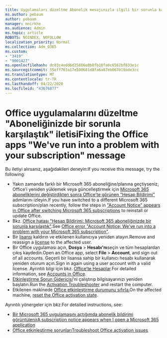 ```yaml
---
title: Uygulamaları düzeltme Abonelik mesajınızla ilgili bir sorunla karşılaştık
ms.author: pebaum
author: pebaum
manager: mnirkhe
ms.audience: Admin
ms.topic: article
ROBOTS: NOINDEX, NOFOLLOW
localization_priority: Normal
ms.collection: Adm_O365
ms.custom:
- "3419"
- "9001427"
ms.openlocfilehash: dc83c4edd6d25606e8b8fb18fa0c6562bf833e1c
ms.sourcegitcommit: 55eff703a17e500681d8fa6a87eb067019ade3cc
ms.translationtype: MT
ms.contentlocale: tr-TR
ms.lasthandoff: 04/22/2020
ms.locfileid: "43676877"
---
```

# <a name="fixing-the-office-apps-weve-run-into-a-problem-with-your-subscription-message"></a><span data-ttu-id="d34d5-102">Office uygulamalarını düzeltme "Aboneliğinizde bir sorunla karşılaştık" iletisi</span><span class="sxs-lookup"><span data-stu-id="d34d5-102">Fixing the Office apps "We've run into a problem with your subscription" message</span></span>

<span data-ttu-id="d34d5-103">Bu iletiyi alırsanız, aşağıdakileri deneyin:</span><span class="sxs-lookup"><span data-stu-id="d34d5-103">If you receive this message, try the following:</span></span>

- <span data-ttu-id="d34d5-104">Yakın zamanda farklı bir Microsoft 365 aboneliğine/planına geçtiyseniz, Office'i yeniden yüklemek veya güncelleştirmek için [Microsoft 365 aboneliklerini değiştirdikten sonra Office'te görünen "Hesap Bildirimi"](https://support.office.com/article/account-notice-appears-in-office-after-switching-office-365-plans-857dc33a-1efc-4ce7-ac3f-ef616314e27d) adımlarını izleyin.</span><span class="sxs-lookup"><span data-stu-id="d34d5-104">If you have switched to a different Microsoft 365 subscription/plan recently, follow the steps in ["Account Notice" appears in Office after switching Microsoft 365 subscriptions](https://support.office.com/article/account-notice-appears-in-office-after-switching-office-365-plans-857dc33a-1efc-4ce7-ac3f-ef616314e27d) to reinstall or update Office.</span></span>
- <span data-ttu-id="d34d5-105">Bkz. [Office hatası "Hesap Bildirimi: Microsoft 365 aboneliğinizde bir sorunla karşılaştık"](https://support.office.com/article/office-error-account-notice-we-ve-run-into-a-problem-with-your-office-365-subscription-17f71ecb-f53c-4f3d-ae18-7230ca1594c1).</span><span class="sxs-lookup"><span data-stu-id="d34d5-105">See [Office error "Account Notice: We've run into a problem with your Microsoft 365 subscription"](https://support.office.com/article/office-error-account-notice-we-ve-run-into-a-problem-with-your-office-365-subscription-17f71ecb-f53c-4f3d-ae18-7230ca1594c1).</span></span> 
- <span data-ttu-id="d34d5-106">Bir [lisansı](https://docs.microsoft.com/office365/admin/subscriptions-and-billing/assign-licenses-to-users?view=o365-worldwide#assign-licenses-to-one-user) kaldırın ve etkilenen kullanıcıya yeniden atayın.</span><span class="sxs-lookup"><span data-stu-id="d34d5-106">Remove and reassign a [license](https://docs.microsoft.com/office365/admin/subscriptions-and-billing/assign-licenses-to-users?view=o365-worldwide#assign-licenses-to-one-user) to the affected user.</span></span> 
- <span data-ttu-id="d34d5-107">Bir Office uygulaması açın, **Dosya** > **Hesabı'nı**seçin ve tüm hesaplardan çıkış kaydedin.</span><span class="sxs-lookup"><span data-stu-id="d34d5-107">Open an Office app, select **File** > **Account**, and sign out of all accounts.</span></span> <span data-ttu-id="d34d5-108">Geçerli bir lisansa sahip bir kullanıcı hesabı kullanarak yeniden oturum açın.</span><span class="sxs-lookup"><span data-stu-id="d34d5-108">Sign in again using a user account with a valid license.</span></span> <span data-ttu-id="d34d5-109">Ayrıntılı bilgi için bkz. [Office’te Hesaplar](https://support.office.com/article/628ea040-f265-49de-b986-be09c3ebf8a9).</span><span class="sxs-lookup"><span data-stu-id="d34d5-109">For detailed information, see [Accounts in Office](https://support.office.com/article/628ea040-f265-49de-b986-be09c3ebf8a9).</span></span>
- <span data-ttu-id="d34d5-110">[Etkinleştirme Sorun Gidericisi](https://aka.ms/SARA-OfficeActivation-Alchemy)’ni çalıştırıp bilgisayarınızı yeniden başlatın.</span><span class="sxs-lookup"><span data-stu-id="d34d5-110">Run the [Activation Troubleshooter](https://aka.ms/SARA-OfficeActivation-Alchemy) and restart the computer.</span></span>
- <span data-ttu-id="d34d5-111">Etkilenen makinede [Office etkinleştirme durumunu sıfırla.](https://docs.microsoft.com/office365/troubleshoot/activation/reset-office-365-proplus-activation-state)</span><span class="sxs-lookup"><span data-stu-id="d34d5-111">On the affected machine, [reset the Office activation state](https://docs.microsoft.com/office365/troubleshoot/activation/reset-office-365-proplus-activation-state).</span></span>

<span data-ttu-id="d34d5-112">Ayrıntılı yönergeler için bkz:</span><span class="sxs-lookup"><span data-stu-id="d34d5-112">For detailed instructions, see:</span></span> 
- [<span data-ttu-id="d34d5-113">Bir Microsoft 365 uygulamasını açtığımda abonelik bildirimi görüntülenir</span><span class="sxs-lookup"><span data-stu-id="d34d5-113">A subscription notice appears when I open a Microsoft 365 application</span></span>](https://support.office.com/article/4cabe32c-f594-4c0e-9191-3d3ade10cceb)
- [<span data-ttu-id="d34d5-114">Office etkinleştirme sorunları</span><span class="sxs-lookup"><span data-stu-id="d34d5-114">Troubleshoot Office activation issues</span></span>](https://support.office.com/article/0d23d3c0-c19c-4b2f-9845-5344fedc4380)